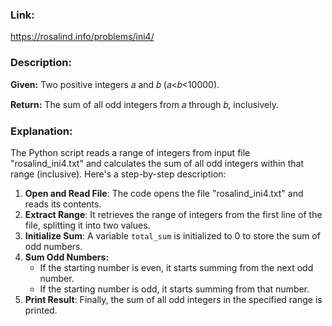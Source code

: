 ### Link:

https://rosalind.info/problems/ini4/

### **Description:**

**Given:** Two positive integers 𝑎 and 𝑏 (𝑎<𝑏<10000).

**Return:** The sum of all odd integers from 𝑎 through 𝑏, inclusively.

### **Explanation:**

The Python script reads a range of integers from input file "rosalind_ini4.txt" and calculates the sum of all odd integers within that range (inclusive). Here's a step-by-step description:

1. **Open and Read File**: The code opens the file "rosalind_ini4.txt" and reads its contents.
2. **Extract Range**: It retrieves the range of integers from the first line of the file, splitting it into two values.
3. **Initialize Sum**: A variable `total_sum` is initialized to 0 to store the sum of odd numbers.
4. **Sum Odd Numbers:**
   - If the starting number is even, it starts summing from the next odd number.
   - If the starting number is odd, it starts summing from that number.
5. **Print Result**: Finally, the sum of all odd integers in the specified range is printed.
